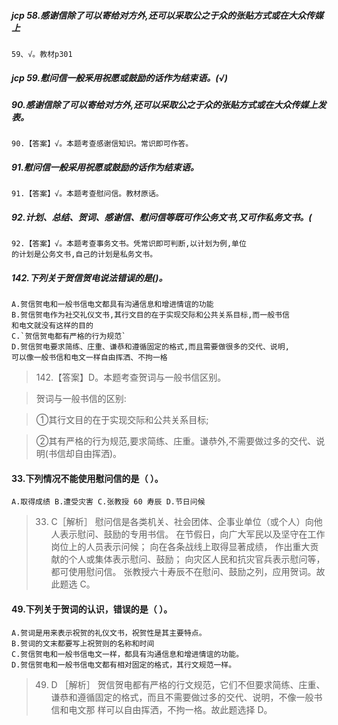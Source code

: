 ##### jcp 58.感谢信除了可以寄给对方外,还可以采取公之于众的张贴方式或在大众传媒上
    59、√。教材p301

##### jcp 59.慰问信一般釆用祝愿或鼓励的话作为结束语。(√)

##### 90.感谢信除了可以寄给对方外,还可以采取公之于众的张贴方式或在大众传媒上发表。
    90.【答案】√。本题考查感谢信知识。常识即可作答。

##### 91.慰问信一般采用祝愿或鼓励的话作为结束语。
    91.【答案】√。本题考查慰问信。教材原话。

##### 92.计划、总结、贺词、感谢信、慰问信等既可作公务文书,又可作私务文书。(
    92.【答案】√。本题考查事务文书。凭常识即可判断,以计划为例,单位
    的计划是公务文书,自己的计划是私务文书。

##### 142.下列关于贺信贺电说法错误的是()。
    A.贺信贺电和一般书信电文都具有沟通信息和增进情谊的功能
    B.贺信贺电作为社交礼仪文书,其行文目的在于实现交际和公共关系目标,而一般书信
    和电文就没有这样的目的
    C.`贺信贺电都有严格的行为规范`
    D.贺信贺电要求简练、庄重、谦恭和遵循固定的格式,而且需要做很多的交代、说明,
    可以像一般书信和电文一样自由挥洒、不拘一格

>   142.【答案】D。本题考查贺词与一般书信区别。

>   贺词与一般书信的区别:

>   ①其行文目的在于实现交际和公共关系目标;

>   ②其有严格的行为规范,要求简练、庄重。谦恭外,不需要做过多的交代、说明(书信却自由挥洒)。
    
#### 33.下列情况不能使用慰问信的是（ ）。
    A.取得成绩 B.遭受灾害 C.张教授 60 寿辰 D.节日问候
>   33. C［解析］ 慰问信是各类机关、社会团体、企事业单位（或个人）向他人表示慰问、鼓励的专用书信。
    在节假日，向广大军民以及坚守在工作岗位上的人员表示问候； 
    向在各条战线上取得显著成绩， 
    作出重大贡献的个人或集体表示慰问、鼓励；
    向灾区人民和抗灾官兵表示慰问等，都可使用慰问信。
    张教授六十寿辰不在慰问、鼓励之列，应用贺词。故此题选 C。

#### 49.下列关于贺词的认识，错误的是（ ）。
    A.贺词是用来表示祝贺的礼仪文书，祝贺性是其主要特点。
    B.贺词的文末都要写上祝贺则的名称和时间
    C.贺信贺电和一般书信电文一样，都具有沟通信息和增进情谊的功能。
    D.贺信贺电和一般书信电文都有相对固定的格式，其行文规范一样。
>   49. D ［解析］ 贺信贺电都有严格的行文规范，它们不但要求简练、庄重、
    谦恭和遵循固定的格式，而且不需要做过多的交代、说明，不像一般书信和电文那
    样可以自由挥洒，不拘一格。故此题选择 D。













    












    